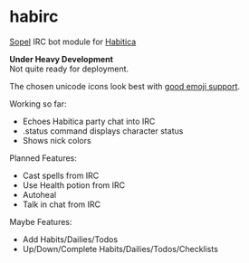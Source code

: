 # habirc
[Sopel][1] IRC bot module for [Habitica][2]

**Under Heavy Development**  
Not quite ready for deployment.

The chosen unicode icons look best with [good emoji support][3].

Working so far:

* Echoes Habitica party chat into IRC
* .status command displays character status
* Shows nick colors

Planned Features:

* Cast spells from IRC
* Use Health potion from IRC
* Autoheal
* Talk in chat from IRC

Maybe Features:

* Add Habits/Dailies/Todos
* Up/Down/Complete Habits/Dailies/Todos/Checklists

[1]: https://github.com/sopel-irc/sopel
[2]: https://habitica.com
[3]: https://github.com/eosrei/emojione-color-font
